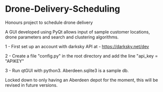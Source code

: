 # Drone-Delivery-Scheduling
Honours project to schedule drone delivery

A GUI developed using PyQt allows input of sample customer locations, drone parameters and search and clustering algorithms.

1 - First set up an account with darksky API at - https://darksky.net/dev

2 - Create a file "config.py" in the root directory and add the line "api_key = "APIKEY"

3 - Run qtGUI with python3. Aberdeen.sqlite3 is a sample db.

Locked down to only having an Aberdeen depot for the moment, this will be revised in future versions.
